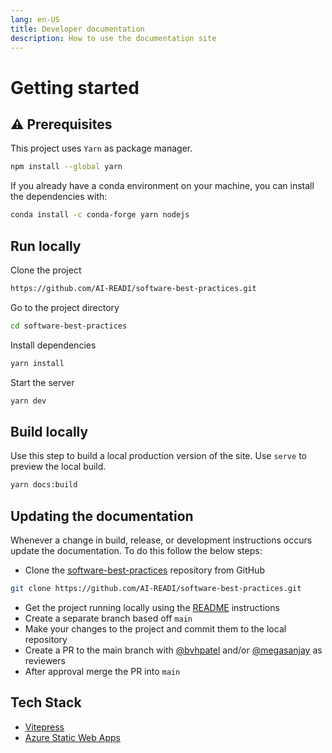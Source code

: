 ```yaml
---
lang: en-US
title: Developer documentation
description: How to use the documentation site
---
```


# Getting started

## ⚠️ Prerequisites

This project uses `Yarn` as package manager.

```sh
npm install --global yarn
```

If you already have a conda environment on your machine, you can install the dependencies with:

```sh
conda install -c conda-forge yarn nodejs
```

## Run locally

Clone the project

```sh
https://github.com/AI-READI/software-best-practices.git
```

Go to the project directory

```sh
cd software-best-practices
```

Install dependencies

```sh
yarn install
```

Start the server

```sh
yarn dev
```

## Build locally

Use this step to build a local production version of the site. Use `serve` to preview the local build.

```sh
yarn docs:build
```

## Updating the documentation

Whenever a change in build, release, or development instructions occurs update the documentation. To do this follow the below steps:

- Clone the [software-best-practices](https://github.com/AI-READI/software-best-practices) repository from GitHub

```sh
git clone https://github.com/AI-READI/software-best-practices.git
```

- Get the project running locally using the [README](/docs/README.md) instructions
- Create a separate branch based off `main`
- Make your changes to the project and commit them to the local repository
- Create a PR to the main branch with [@bvhpatel](https://github.com/bvhpatel) and/or [@megasanjay](https://github.com/megasanjay) as reviewers
- After approval merge the PR into `main`

## Tech Stack

- [Vitepress](https://vitepress.vuejs.org/)
- [Azure Static Web Apps](https://docs.microsoft.com/en-us/azure/static-web-apps/overview)
